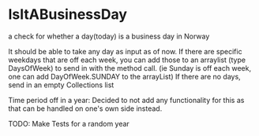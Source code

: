 # IsItABusinessDay
a check for whether a day(today) is a business day in Norway

It should be able to take any day as input as of now.
If there are specific weekdays that are off each week, you can add those to an arraylist (type DaysOfWeek) to send in with the method call. (ie Sunday is off each week, one can add DayOfWeek.SUNDAY to the arrayList)
If there are no days, send in an empty Collections list

Time period off in a year:
Decided to not add any functionality for this as that can be handled on one's own side instead.

TODO:
Make Tests for a random year
